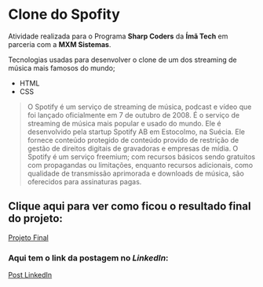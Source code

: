 # Clone do Spofity 

Atividade realizada para o Programa **Sharp Coders** da **Ímã Tech** em parceria com a **MXM Sistemas**.

Tecnologias usadas para desenvolver o clone de um dos streaming de música mais famosos do mundo;
- HTML
- CSS

> O Spotify é um serviço de streaming de música, podcast e vídeo que foi lançado oficialmente em 7 de outubro de 2008. É o serviço de streaming de música mais popular e usado do mundo. Ele é desenvolvido pela startup Spotify AB em Estocolmo, na Suécia. Ele fornece conteúdo protegido de conteúdo provido de restrição de gestão de direitos digitais de gravadoras e empresas de mídia. O Spotify é um serviço freemium; com recursos básicos sendo gratuitos com propagandas ou limitações, enquanto recursos adicionais, como qualidade de transmissão aprimorada e downloads de música, são oferecidos para assinaturas pagas.

## Clique aqui para ver como ficou o resultado final do projeto: 
[Projeto Final](https://wlisses-silva.github.io/clone-spotify/)

### Aqui tem o link da postagem no *LinkedIn*:
[Post LinkedIn](https://www.linkedin.com/posts/wlisses-silva_sharpcoders-sharpcoders-msmsistemas-activity-7130561750675959809-4NFb?utm_source=share&utm_medium=member_desktop)



